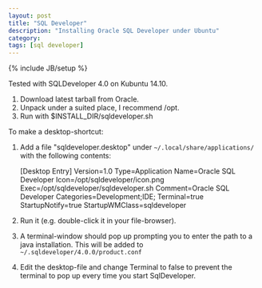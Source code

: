 ```yaml
---
layout: post
title: "SQL Developer"
description: "Installing Oracle SQL Developer under Ubuntu"
category: 
tags: [sql developer]
---
```

{% include JB/setup %}

Tested with SQLDeveloper 4.0 on Kubuntu 14.10.

1. Download latest tarball from Oracle.
2. Unpack under a suited place, I recommend /opt.
3. Run with $INSTALL\_DIR/sqldeveloper.sh

To make a desktop-shortcut:
1. Add a file "sqldeveloper.desktop" under `~/.local/share/applications/` with the following contents:

    [Desktop Entry]
    Version=1.0
    Type=Application
    Name=Oracle SQL Developer
    Icon=/opt/sqldeveloper/icon.png
    Exec=/opt/sqldeveloper/sqldeveloper.sh
    Comment=Oracle SQL Developer
    Categories=Development;IDE;
    Terminal=true
    StartupNotify=true
    StartupWMClass=sqldeveloper

2. Run it (e.g. double-click it in your file-browser).
3. A terminal-window should pop up prompting you to enter the path to a java installation.
   This will be added to `~/.sqldeveloper/4.0.0/product.conf`
4. Edit the desktop-file and change Terminal to false to prevent the terminal to pop up every time you start SqlDeveloper.



